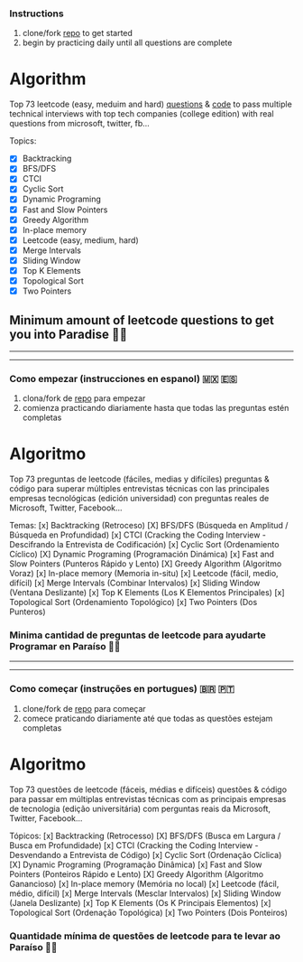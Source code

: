### Instructions
1. clone/fork [repo](https://github.com/coderzparadise/Algorithm.git) to get started
2. begin by practicing daily until all questions are complete

# Algorithm
Top 73 leetcode (easy, meduim and hard) [questions](https://github.com/coderzparadise/Algorithm/blob/main/ALL_QUESTIONS) & [code](https://github.com/coderzparadise/Algorithm/tree/main/Leetcode/code) to pass multiple technical interviews with top tech companies (college edition) with real questions from microsoft, twitter, fb...

Topics:
- [x] Backtracking
- [X] BFS/DFS
- [x] CTCI
- [x] Cyclic Sort
- [X] Dynamic Programing
- [x] Fast and Slow Pointers
- [X] Greedy Algorithm
- [x] In-place memory
- [x] Leetcode (easy, medium, hard)
- [x] Merge Intervals
- [x] Sliding Window
- [x] Top K Elements
- [x] Topological Sort
- [x] Two Pointers

## Minimum amount of leetcode questions to get you into Paradise 🌴🍹

---
---

### Como empezar (instrucciones en espanol) 🇲🇽 🇪🇸
1. clona/fork de [repo](https://github.com/coderzparadise/Algorithm.git) para empezar
2. comienza practicando diariamente hasta que todas las preguntas estén completas
    
# Algoritmo
Top 73 preguntas de leetcode (fáciles, medias y difíciles) preguntas & código para superar múltiples entrevistas técnicas con las principales empresas tecnológicas (edición universidad) con preguntas reales de Microsoft, Twitter, Facebook...

Temas:
    [x] Backtracking (Retroceso)
    [X] BFS/DFS (Búsqueda en Amplitud / Búsqueda en Profundidad)
    [x] CTCI (Cracking the Coding Interview - Descifrando la Entrevista de Codificación)
    [x] Cyclic Sort (Ordenamiento Cíclico)
    [X] Dynamic Programing (Programación Dinámica)
    [x] Fast and Slow Pointers (Punteros Rápido y Lento)
    [X] Greedy Algorithm (Algoritmo Voraz)
    [x] In-place memory (Memoria in-situ)
    [x] Leetcode (fácil, medio, difícil)
    [x] Merge Intervals (Combinar Intervalos)
    [x] Sliding Window (Ventana Deslizante)
    [x] Top K Elements (Los K Elementos Principales)
    [x] Topological Sort (Ordenamiento Topológico)
    [x] Two Pointers (Dos Punteros)

### Minima cantidad de preguntas de leetcode para ayudarte Programar en Paraíso 🌴🍹

---
---

### Como começar (instruções en portugues) 🇧🇷 🇵🇹
1. clone/fork de [repo](https://github.com/coderzparadise/Algorithm.git) para começar
2. comece praticando diariamente até que todas as questões estejam completas

# Algoritmo
Top 73 questões de leetcode (fáceis, médias e difíceis) questões & código para passar em múltiplas entrevistas técnicas com as principais empresas de tecnologia (edição universitária) com perguntas reais da Microsoft, Twitter, Facebook...

Tópicos:
    [x] Backtracking (Retrocesso)
    [X] BFS/DFS (Busca em Largura / Busca em Profundidade)
    [x] CTCI (Cracking the Coding Interview - Desvendando a Entrevista de Código)
    [x] Cyclic Sort (Ordenação Cíclica)
    [X] Dynamic Programing (Programação Dinâmica)
    [x] Fast and Slow Pointers (Ponteiros Rápido e Lento)
    [X] Greedy Algorithm (Algoritmo Ganancioso)
    [x] In-place memory (Memória no local)
    [x] Leetcode (fácil, médio, difícil)
    [x] Merge Intervals (Mesclar Intervalos)
    [x] Sliding Window (Janela Deslizante)
    [x] Top K Elements (Os K Principais Elementos)
    [x] Topological Sort (Ordenação Topológica)
    [x] Two Pointers (Dois Ponteiros)

### Quantidade mínima de questões de leetcode para te levar ao Paraíso 🌴🍹
